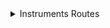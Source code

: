 <details>
  <summary> Instruments Routes </summary>

  Esta API permite gerenciar instrumentos, realizando operações de CRUD (Create, Read, Update, Delete) para adicionar, visualizar, atualizar e excluir instrumentos.

  ## Endpoints

  ### Base URL
  Todas as rotas têm como base `/instruments`.

  ### Rotas

  | Método | Endpoint               | Descrição                                                                 |
  |--------|-------------------------|---------------------------------------------------------------------------|
  | GET    | `/instruments`         | Retorna uma lista de todos os instrumentos.                               |
  | GET    | `/instruments/:id`     | Retorna as informações de um instrumento específico, dado seu `id`.       |
  | POST   | `/instruments`         | Cria um novo instrumento com os dados fornecidos no corpo da requisição.  |
  | PUT    | `/instruments/:id`     | Atualiza os dados de um instrumento existente, especificado pelo `id`.    |
  | DELETE | `/instruments/:id`     | Exclui o instrumento especificado pelo `id`.                              |

  ### Exemplos de Requisição e Resposta
  #### 1. GET /instruments

  - **Descrição:** Retorna uma lista de todos os instrumentos cadastrados.
  - **Resposta Exemplo:**
    ```json
    [
      {
        "id": 1,
        "nome": "Violino",
        "tipo": "Cordas",
        "marca": "Yamaha",
        "modelo": "V3",
        "preco": "1500.00",
        "quantidade": 4,
        "descricao": "Violino acústico com excelente qualidade sonora e acabamento refinado, ideal para iniciantes e músicos experientes.",
        "data_aquisicao": "2024-10-30T03:00:00.000Z",
        "status": "disponivel"
      },
      {
        "id": 2,
        "nome": "Guitarra",
        "tipo": "Cordas",
        "marca": "Fender",
        "modelo": "Stratocaster",
        "preco": "3000.00",
        "quantidade": 2,
        "descricao": "Guitarra elétrica com timbre versátil e qualidade renomada, ideal para todos os estilos musicais.",
        "data_aquisicao": "2023-05-12T03:00:00.000Z",
        "status": "disponivel"
      }
    ]

#### 2. GET /instruments

  - **Descrição:** Retorna os detalhes de um instrumento específico.
  - **Parâmetro:** id - o identificador do instrumento.
  - **Resposta Exemplo:**
    ```json
    [
      {
        "id": 1,
        "nome": "Violino",
        "tipo": "Cordas",
        "marca": "Yamaha",
        "modelo": "V3",
        "preco": "1500.00",
        "quantidade": 4,
        "descricao": "Violino acústico com excelente qualidade sonora e acabamento refinado, ideal para iniciantes e músicos experientes.",
        "data_aquisicao": "2024-10-30T03:00:00.000Z",
        "status": "disponivel"
      },
    ]


#### 3. POST /instruments

  - **Descrição:** Cria um novo instrumento.
  - **Corpo da Requisição Exemplo:**
  ```json
    {
      "nome": "Violino",
      "tipo": "Cordas",
      "marca": "Yamaha",
      "modelo": "V3",
      "preco": "1500.00",
      "quantidade": 4,
      "descricao": "Violino acústico com excelente qualidade sonora e acabamento refinado, ideal para iniciantes e músicos experientes.",
      "data_aquisicao": "2024-10-30T03:00:00.000Z",
      "status": "disponivel"
    }
    ```

  - **Resposta Exemplo:**
    ```json
    [
      {
        "id": 3,
        "nome": "Violino",
        "tipo": "Cordas",
        "marca": "Yamaha",
        "modelo": "V3",
        "preco": "1500.00",
        "quantidade": 4,
        "descricao": "Violino acústico com excelente qualidade sonora e acabamento refinado, ideal para iniciantes e músicos experientes.",
        "data_aquisicao": "2024-10-30T03:00:00.000Z",
        "status": "disponivel"
      }
    ]

#### 4. PUT /instruments/

  - **Descrição:** Atualiza os dados de um instrumento existente.
  - **Parâmetro:** id - o identificador do instrumento.
  - **Corpo da Requisição Exemplo:**
  ```json
    {
      "nome": "Violino Elétrico",
      "tipo": "Cordas",
      "marca": "Yamaha",
      "modelo": "EV-204",
      "preco": "2500.00",
      "quantidade": 3,
      "descricao": "Violino elétrico com design moderno e excelente projeção sonora.",
      "data_aquisicao": "2024-11-01T03:00:00.000Z",
      "status": "disponivel"
    }
    ```

  - **Resposta Exemplo:**
    ```json
    [
      {
        "id": 1,
        "nome": "Violino Elétrico",
        "tipo": "Cordas",
        "marca": "Yamaha",
        "modelo": "EV-204",
        "preco": "2500.00",
        "quantidade": 3,
        "descricao": "Violino elétrico com design moderno e excelente projeção sonora.",
        "data_aquisicao": "2024-11-01T03:00:00.000Z",
        "status": "disponivel"
      }
    ]


#### 5. DELETE /instruments/

  - **Descrição:** Exclui um instrumento específico.
  - **Parâmetro:** id - o identificador do instrumento.
  - **Resposta:** Retorna o status 204 sem conteúdo

</details>

<hr>


<details>
  <summary> Suppliers Routes </summary>

  Esta API permite gerenciar fornecedores, permitindo operações de CRUD (Create, Read, Update, Delete) para adicionar, visualizar, atualizar e excluir fornecedores.

## Endpoints

### Base URL
Todas as rotas têm como base `/suppliers`.

### Rotas

| Método | Endpoint               | Descrição                                                             |
|--------|------------------------|-----------------------------------------------------------------------|
| GET    | `/suppliers`          | Retorna uma lista de todos os fornecedores.                           |
| GET    | `/suppliers/:id`      | Retorna as informações de um fornecedor específico, dado seu `id`.    |
| POST   | `/suppliers`          | Cria um novo fornecedor com os dados fornecidos no corpo da requisição.|
| PUT    | `/suppliers/:id`      | Atualiza os dados de um fornecedor existente, especificado pelo `id`. |
| DELETE | `/suppliers/:id`      | Exclui o fornecedor especificado pelo `id`.                          |

### Exemplos de Requisição e Resposta

#### 1. GET /suppliers

- **Descrição:** Retorna uma lista de todos os fornecedores cadastrados.
- **Resposta Exemplo:**
  ```json
  [
    {
      "id": 1,
      "nome": "Fornecedor A",
      "contato": "contato@fornecedora.com",
      "telefone": "1234-5678",
      "endereco": "Rua Exemplo, 123",
      "data_aquisicao": "2024-01-15T03:00:00.000Z"
    },
    {
      "id": 2,
      "nome": "Fornecedor B",
      "contato": "contato@fornecedorB.com",
      "telefone": "8765-4321",
      "endereco": "Avenida Teste, 456",
      "data_aquisicao": "2024-02-20T03:00:00.000Z"
    }
  ]

#### 2. GET /suppliers/
  - **Descrição:** Retorna os detalhes de um fornecedor específico.
  - **Parâmetro:** d - o identificador do fornecedor.
  - **Resposta Exemplo:**
    ```json
    [
      {
        "id": 1,
        "nome": "Fornecedor A",
        "contato": "contato@fornecedora.com",
        "telefone": "1234-5678",
        "endereco": "Rua Exemplo, 123",
        "data_aquisicao": "2024-01-15T03:00:00.000Z"
      }
    ]


#### 3. POST /suppliers

  - **Descrição:** Cria um novo fornecedor.
  - **Corpo da Requisição Exemplo:**
  ```json
    {
      "nome": "Fornecedor C",
      "contato": "contato@fornecedorC.com",
      "telefone": "0000-1111",
      "endereco": "Praça Novo, 789",
      "data_aquisicao": "2024-11-01T03:00:00.000Z"
    }

    ```

  - **Resposta Exemplo:**
    ```json
    [
      {
        "id": 3,
        "nome": "Fornecedor C",
        "contato": "contato@fornecedorC.com",
        "telefone": "0000-1111",
        "endereco": "Praça Novo, 789",
        "data_aquisicao": "2024-11-01T03:00:00.000Z"
      }
    ]

#### 4. PUT /suppliers/

  - **Descrição:** Atualiza os dados de um fornecedor existente.
  - **Parâmetro:**  id - o identificador do fornecedor.
  - **Corpo da Requisição Exemplo:**
  ```json
    {
      "nome": "Fornecedor C Atualizado",
      "contato": "contato@fornecedorC.com",
      "telefone": "0000-2222",
      "endereco": "Praça Novo, 789 Atualizada",
      "data_aquisicao": "2024-11-01T03:00:00.000Z"
    }

    ```

  - **Resposta Exemplo:**
    ```json
    [
      {
        "id": 3,
        "nome": "Fornecedor C Atualizado",
        "contato": "contato@fornecedorC.com",
        "telefone": "0000-2222",
        "endereco": "Praça Novo, 789 Atualizada",
        "data_aquisicao": "2024-11-01T03:00:00.000Z"
      }
    ]


#### 5. DELETE /suppliers/

  - **Descrição:** Exclui um fornecedor específico.
  - **Parâmetro:** id - o identificador do fornecedor.
  - **Resposta:** Retorna o status 204 sem conteúdo.